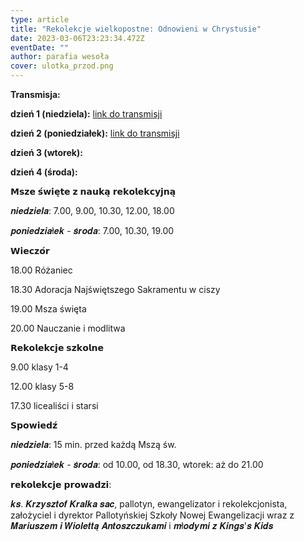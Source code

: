 ```yaml
---
type: article
title: "Rekolekcje wielkopostne: Odnowieni w Chrystusie"
date: 2023-03-06T23:23:34.472Z
eventDate: ""
author: parafia wesoła
cover: ulotka_przod.png
---
```

<!--StartFragment-->

**Transmisja:**

**dzień 1 (niedziela):** [link do transmisji](https://youtube.com/live/N4GLn2nXf0U)

**dzień 2 (poniedziałek):** [link do transmisji](https://youtube.com/live/kgycy_jBjhU)

**dzień 3 (wtorek):**

**dzień 4 (środa):**

𝗠𝘀𝘇𝗲 𝘀́𝘄𝗶𝗲̨𝘁𝗲 𝘇 𝗻𝗮𝘂𝗸𝗮̨ 𝗿𝗲𝗸𝗼𝗹𝗲𝗸𝗰𝘆𝗷𝗻𝗮̨

𝒏𝒊𝒆𝒅𝒛𝒊𝒆𝒍𝒂: 7.00, 9.00, 10.30, 12.00, 18.00

𝒑𝒐𝒏𝒊𝒆𝒅𝒛𝒊𝒂ł𝒆𝒌 - 𝒔́𝒓𝒐𝒅𝒂: 7.00, 10.30, 19.00

𝗪𝗶𝗲𝗰𝘇𝗼́𝗿

[](<>)18.00 Różaniec

18.30 Adoracja Najświętszego Sakramentu w ciszy

19.00 Msza święta

20.00 Nauczanie i modlitwa

𝗥𝗲𝗸𝗼𝗹𝗲𝗸𝗰𝗷𝗲 𝘀𝘇𝗸𝗼𝗹𝗻𝗲

9.00 klasy 1-4

12.00 klasy 5-8

17.30 licealiści i starsi

𝗦𝗽𝗼𝘄𝗶𝗲𝗱𝘇́

𝒏𝒊𝒆𝒅𝒛𝒊𝒆𝒍𝒂: 15 min. przed każdą Mszą św.

𝒑𝒐𝒏𝒊𝒆𝒅𝒛𝒊𝒂ł𝒆𝒌 - 𝒔́𝒓𝒐𝒅𝒂: od 10.00, od 18.30, wtorek: aż do 21.00

𝗿𝗲𝗸𝗼𝗹𝗲𝗸𝗰𝗷𝗲 𝗽𝗿𝗼𝘄𝗮𝗱𝘇𝗶:

𝒌𝒔. 𝑲𝒓𝒛𝒚𝒔𝒛𝒕𝒐𝒇 𝑲𝒓𝒂𝒍𝒌𝒂 𝒔𝒂𝒄, pallotyn, ewangelizator i rekolekcjonista, założyciel i dyrektor Pallotyńskiej Szkoły Nowej Ewangelizacji wraz z 𝑴𝒂𝒓𝒊𝒖𝒔𝒛𝒆𝒎 𝒊 𝑾𝒊𝒐𝒍𝒆𝒕𝒕𝒂̨ 𝑨𝒏𝒕𝒐𝒔𝒛𝒄𝒛𝒖𝒌𝒂𝒎𝒊 i 𝒎ł𝒐𝒅𝒚𝒎𝒊 𝒛 𝑲𝒊𝒏𝒈𝒔'𝒔 𝑲𝒊𝒅𝒔

<!--EndFragment-->